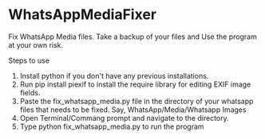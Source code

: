 # WhatsAppMediaFixer
Fix WhatsApp Media files.
Take a backup of your files and Use the program at your own risk.

Steps to use
1. Install python if you don't have any previous installations.
2. Run pip install piexif to install the require library for editing EXIF image fields.
3. Paste the fix_whatsapp_media.py file in the directory of your whatsapp files that needs to be fixed. Say, WhatsApp/Media/Whatsapp Images
4. Open Terminal/Commang prompt and navigate to the directory.
5. Type python fix_whatsapp_media.py to run the program



